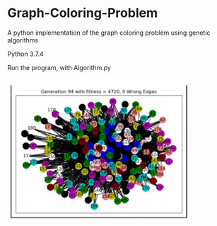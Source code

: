 # Graph-Coloring-Problem
A python implementation of the graph coloring problem using genetic algorithms


Python 3.7.4

Run the program, with Algorithm.py

![alt text](https://github.com/pedromartins200/Graph-Coloring-Problem/blob/master/graph.png)
